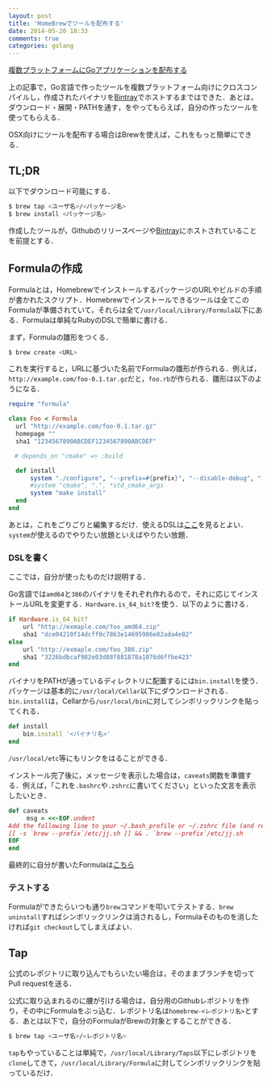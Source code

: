 ```yaml
---
layout: post
title: 'HomeBrewでツールを配布する'
date: 2014-05-20 18:33
comments: true
categories: golang
---
```


[複数プラットフォームにGoアプリケーションを配布する](http://deeeet.com/writing/2014/05/19/gox/)

上の記事で，Go言語で作ったツールを複数プラットフォーム向けにクロスコンパイルし，作成されたバイナリを[Bintray](https://bintray.com/)でホストするまではできた．あとは，ダウンロード・展開・PATHを通す，をやってもらえば，自分の作ったツールを使ってもらえる．

OSX向けにツールを配布する場合はBrewを使えば，これをもっと簡単にできる．

## TL;DR

以下でダウンロード可能にする．

```bash
$ brew tap <ユーザ名>/<パッケージ名>
$ brew install <パッケージ名>
```

作成したツールが，Githubのリリースページや[Bintray](https://bintray.com/)にホストされていることを前提とする．

## Formulaの作成

Formulaとは，HomebrewでインストールするパッケージのURLやビルドの手順が書かれたスクリプト．Homebrewでインストールできるツールは全てこのFormulaが準備されていて，それらは全て`/usr/local/Library/Formula`以下にある．Formulaは単純なRubyのDSLで簡単に書ける．

まず，Formulaの雛形をつくる．

```bash
$ brew create <URL>
```

これを実行すると，URLに基づいた名前でFormulaの雛形が作られる．例えば，`http://example.com/foo-0.1.tar.gz`だと，`foo.rb`が作られる．雛形は以下のようになる．

```ruby
require "formula"

class Foo < Formula
  url "http://example.com/foo-0.1.tar.gz"
  homepage ""
  sha1 "1234567890ABCDEF1234567890ABCDEF"

　# depends_on "cmake" => :build

  def install
      system "./configure", "--prefix=#{prefix}", "--disable-debug", "--disable-dependency-tracking"
      #system "cmake", ".", *std_cmake_args
      system "make install"
  end
end
```

あとは，これをごりごりと編集するだけ．使えるDSLは[ここ](https://github.com/Homebrew/homebrew/wiki/Formula-Cookbook)を見るとよい．`system`が使えるのでやりたい放題といえばやりたい放題．

### DSLを書く

ここでは，自分が使ったものだけ説明する．

Go言語では`amd64`と`386`のバイナリをそれぞれ作れるので，それに応じてインストールURLを変更する．`Hardware.is_64_bit?`を使う．以下のように書ける．

```ruby
if Hardware.is_64_bit?
    url "http://exmaple.com/foo_amd64.zip"
    sha1 "dce04210f14dcff0c7863e14695986e02ada4e02"
else
    url "http://exmaple.com/foo_386.zip"
    sha1 "3226bdbcaf982e03d88f881878a1076d6ffbe423"
end
```

バイナリをPATHが通っているディレクトリに配置するには`bin.install`を使う．パッケージは基本的に`/usr/local/Cellar`以下にダウンロードされる．`bin.install`は，Cellarから`/usr/local/bin`に対してシンボリックリンクを貼ってくれる．

```ruby
def install
    bin.install '<バイナリ名>'
end          
```

`/usr/local/etc`等にもリンクをはることができる．

インストール完了後に，メッセージを表示した場合は，`caveats`関数を準備する．例えば，「これを`.bashrc`や`.zshrc`に書いてください」といった文言を表示したいとき．

```ruby
def caveats
     msg = <<-EOF.undent
Add the following line to your ~/.bash_profile or ~/.zshrc file (and remember to source the file to update your current session):
[[ -s `brew --prefix`/etc/jj.sh ]] && . `brew --prefix`/etc/jj.sh
EOF
end
```


最終的に自分が書いたFormulaは[こちら](https://github.com/tcnksm/homebrew-jj/blob/master/jj.rb)

### テストする

Formulaができたらいつも通り`brew`コマンドを叩いてテストする．`brew uninstall`すればシンボリックリンクは消されるし，Formulaそのものを消したければ`git checkout`してしまえばよい．


## Tap

公式のレポジトリに取り込んでもらいたい場合は，そのままブランチを切ってPull requestを送る．

公式に取り込まれるのに腰が引ける場合は，自分用のGithubレポジトリを作り，その中にFormulaをぶっ込む．レポジトリ名は`homebrew-<レポジトリ名>`とする．あとは以下で，自分のFormulaがBrewの対象とすることができる．

```bash
$ brew tap <ユーザ名>/<レポジトリ名>
```

`tap`もやっていることは単純で，`/usr/local/Library/Taps`以下にレポジトリを`clone`してきて，`/usr/local/Library/Formula`に対してシンボリックリンクを貼っているだけ．










